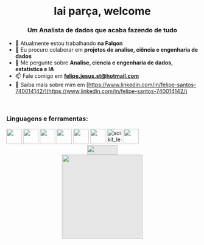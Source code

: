 <h1 align="center">Iai parça, welcome</h1>
<h3 align="center">Um Analista de dados que acaba fazendo de tudo</h3>



- 🔭 Atualmente estou trabalhando **na Falqon**
- 👯 Eu procuro colaborar em **projetos de analise, ciência e engenharia de dados**
- 💬 Me pergunte sobre **Analise, ciencia e engenharia de dados, estatistica e IA**
- 📫 Fale comigo em **felipe.jesus.st@hotmail.com**
- 📄 Saiba mais sobre mim em [https://www.linkedin.com/in/felipe-santos-740014142/](https://www.linkedin.com/in/felipe-santos-740014142/)


<link rel = "stylesheet" href = "https://cdn.jsdelivr.net/gh/devicons/devicon@v2.14.0/devicon.min.css">
<div style="display: inline_block"><br>
<h3 align="left">Linguagens e ferramentas:</h3>
<p align="left"> 
<img src = "https://cdn.jsdelivr.net/gh/devicons/devicon/icons/pandas/pandas-original.svg" width="40" height="40"/>
<img src="https://cdn.jsdelivr.net/gh/devicons/devicon/icons/numpy/numpy-original.svg" width="40" height="40"/>
<img src="https://cdn.jsdelivr.net/gh/devicons/devicon/icons/jupyter/jupyter-original-wordmark.svg" width="40" height="40"/>
<img src="https://cdn.jsdelivr.net/gh/devicons/devicon/icons/python/python-original.svg"  width="40" height="40"/>
<img src="https://cdn.jsdelivr.net/gh/devicons/devicon/icons/mysql/mysql-original-wordmark.svg" width="40" height="40"/>
<img src="https://cdn.jsdelivr.net/gh/devicons/devicon/icons/mongodb/mongodb-original-wordmark.svg" width="40" height="40"/>
<img src="https://upload.wikimedia.org/wikipedia/commons/0/05/Scikit_learn_logo_small.svg" alt="scikit_learn" width="40" height="40"/>
<img src="https://cdn.jsdelivr.net/gh/devicons/devicon/icons/flask/flask-original-wordmark.svg" width="40" height="40"/>
<img style="display: block;-webkit-user-select: none;margin: auto;cursor: zoom-in;background-color: hsl(0, 0%, 90%);transition: background-color 300ms;" src="https://www.qlik.com/us/-/media/images/qlik/global/qlik-logo-2x.png?rev=1167e952ae934867bc9ee7f3d4952e1f" width="80" height="25">
<img style="display: block;-webkit-user-select: none;margin: auto;cursor: zoom-in;background-color: hsl(0, 0%, 90%);transition: background-color 300ms;" src="https://indiciatraining.com/wp-content/uploads/2019/10/power-bi_logo_transparent.png" width="212" height="221">
</div>
  

